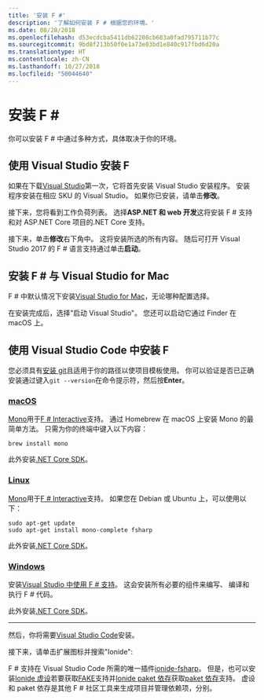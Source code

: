 ```yaml
---
title: '安装 F #'
description: '了解如何安装 F # 根据您的环境。'
ms.date: 08/28/2018
ms.openlocfilehash: d53ecdcba5411db62208cb683a0fad795711b77c
ms.sourcegitcommit: 9bd8f213b50f0e1a73e03bd1e840c917fbd6d20a
ms.translationtype: HT
ms.contentlocale: zh-CN
ms.lasthandoff: 10/27/2018
ms.locfileid: "50044640"
---
```

# <a name="install-f"></a>安装 F # #

你可以安装 F # 中通过多种方式，具体取决于你的环境。

## <a name="install-f-with-visual-studio"></a>使用 Visual Studio 安装 F #

如果在下载[Visual Studio](https://visualstudio.microsoft.com/)第一次，它将首先安装 Visual Studio 安装程序。 安装程序安装在相应 SKU 的 Visual Studio。 如果你已安装，请单击**修改**。

接下来，您将看到工作负荷列表。 选择**ASP.NET 和 web 开发**这将安装 F # 支持和对 ASP.NET Core 项目的.NET Core 支持。

接下来，单击**修改**右下角中。  这将安装所选的所有内容。 随后可打开 Visual Studio 2017 的 F # 语言支持通过单击**启动**。

## <a name="install-f-with-visual-studio-for-mac"></a>安装 F # 与 Visual Studio for Mac

F # 中默认情况下安装[Visual Studio for Mac](https://visualstudio.microsoft.com/vs/mac/)，无论哪种配置选择。

在安装完成后，选择"启动 Visual Studio"。 您还可以启动它通过 Finder 在 macOS 上。

## <a name="install-f-with-visual-studio-code"></a>使用 Visual Studio Code 中安装 F #

您必须具有[安装 git](https://git-scm.com/download)且适用于你的路径以使项目模板使用。 你可以验证是否已正确安装通过键入`git --version`在命令提示符，然后按**Enter**。

### <a name="macostabmacos"></a>[macOS](#tab/macos)

[Mono](https://www.mono-project.com)用于[F # Interactive](../tutorials/fsharp-interactive/index.md)支持。 通过 Homebrew 在 macOS 上安装 Mono 的最简单方法。 只需为你的终端中键入以下内容：

```console
brew install mono
```

此外安装[.NET Core SDK](https://www.microsoft.com/net/download)。

### <a name="linuxtablinux"></a>[Linux](#tab/linux)

[Mono](https://www.mono-project.com)用于[F # Interactive](../tutorials/fsharp-interactive/index.md)支持。 如果您在 Debian 或 Ubuntu 上，可以使用以下：

```console
sudo apt-get update
sudo apt-get install mono-complete fsharp
```

此外安装[.NET Core SDK](https://www.microsoft.com/net/download)。

### <a name="windowstabwindows"></a>[Windows](#tab/windows)

安装[Visual Studio 中使用 F # 支持](#install-f-with-visual-studio)。 这会安装所有必要的组件来编写、 编译和执行 F # 代码。

此外安装[.NET Core SDK](https://www.microsoft.com/net/download/)。

---

然后，你将需要[Visual Studio Code](https://code.visualstudio.com)安装。

接下来，请单击扩展图标并搜索"Ionide":

F # 支持在 Visual Studio Code 所需的唯一插件[ionide-fsharp](https://marketplace.visualstudio.com/items?itemName=Ionide.Ionide-fsharp)。 但是，也可以安装[Ionide 虚设](https://marketplace.visualstudio.com/items?itemName=Ionide.Ionide-FAKE)若要获取[FAKE](https://fsharp.github.io/FAKE/)支持并[Ionide paket 依存](https://marketplace.visualstudio.com/items?itemName=Ionide.Ionide-Paket)获取[paket 依存](https://fsprojects.github.io/Paket/)支持。 虚设和 paket 依存是其他 F # 社区工具来生成项目并管理依赖项，分别。

